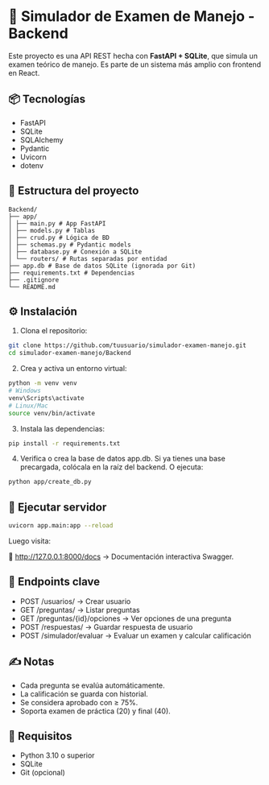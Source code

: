 # 🚗 Simulador de Examen de Manejo - Backend

Este proyecto es una API REST hecha con **FastAPI + SQLite**, que simula un examen teórico de manejo. Es parte de un sistema más amplio con frontend en React.

## 📦 Tecnologías

- FastAPI
- SQLite
- SQLAlchemy
- Pydantic
- Uvicorn
- dotenv

## 📁 Estructura del proyecto

```text
Backend/
├── app/
│ ├── main.py # App FastAPI
│ ├── models.py # Tablas
│ ├── crud.py # Lógica de BD
│ ├── schemas.py # Pydantic models
│ ├── database.py # Conexión a SQLite
│ └── routers/ # Rutas separadas por entidad
├── app.db # Base de datos SQLite (ignorada por Git)
├── requirements.txt # Dependencias
├── .gitignore
└── README.md
```

## ⚙️ Instalación

1. Clona el repositorio:

```bash
git clone https://github.com/tuusuario/simulador-examen-manejo.git
cd simulador-examen-manejo/Backend
```

2. Crea y activa un entorno virtual:

```bash
python -m venv venv
# Windows
venv\Scripts\activate
# Linux/Mac
source venv/bin/activate
```

3. Instala las dependencias:

```bash
pip install -r requirements.txt
```

4. Verifica o crea la base de datos app.db. Si ya tienes una base precargada, colócala en la raíz del backend. O ejecuta:

```bash
python app/create_db.py
```

## 🚀 Ejecutar servidor

```bash
uvicorn app.main:app --reload
```

Luego visita:

📍 http://127.0.0.1:8000/docs → Documentación interactiva Swagger.

## 🔑 Endpoints clave

- POST /usuarios/ → Crear usuario
- GET /preguntas/ → Listar preguntas
- GET /preguntas/{id}/opciones → Ver opciones de una pregunta
- POST /respuestas/ → Guardar respuesta de usuario
- POST /simulador/evaluar → Evaluar un examen y calcular calificación

## ✍️ Notas

- Cada pregunta se evalúa automáticamente.
- La calificación se guarda con historial.
- Se considera aprobado con ≥ 75%.
- Soporta examen de práctica (20) y final (40).

## 🧪 Requisitos

- Python 3.10 o superior
- SQLite
- Git (opcional)
